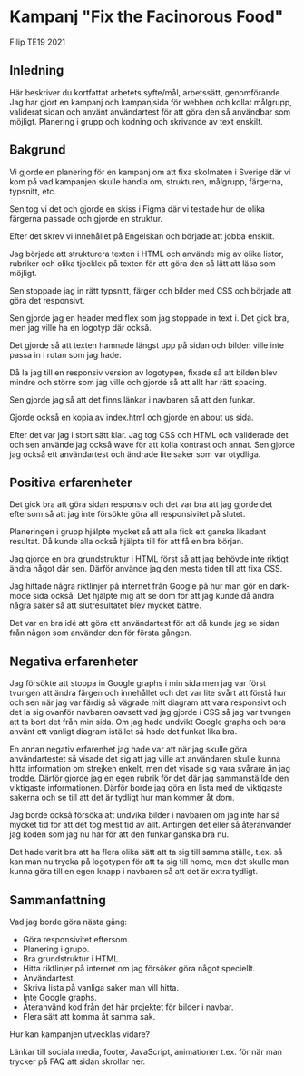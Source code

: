 # Kampanj "Fix the Facinorous Food"

Filip TE19 2021

## Inledning

Här beskriver du kortfattat arbetets syfte/mål, arbetssätt, genomförande.
Jag har gjort en kampanj och kampanjsida för webben och kollat målgrupp, validerat sidan och använt användartest för att göra den så användbar som möjligt.
Planering i grupp och kodning och skrivande av text enskilt.

## Bakgrund
Vi gjorde en planering för en kampanj om att fixa skolmaten i Sverige där vi kom på vad kampanjen skulle handla om, strukturen, målgrupp, färgerna, typsnitt, etc.

Sen tog vi det och gjorde en skiss i Figma där vi testade hur de olika färgerna passade och gjorde en struktur.

Efter det skrev vi innehållet på Engelskan och började att jobba enskilt.

Jag började att strukturera texten i HTML och använde mig av olika listor, rubriker och olika tjocklek på texten för att göra den så lätt att läsa som möjligt.

Sen stoppade jag in rätt typsnitt, färger och bilder med CSS och började att göra det responsivt.

Sen gjorde jag en header med flex som jag stoppade in text i. Det gick bra, men jag ville ha en logotyp där också.

Det gjorde så att texten hamnade längst upp på sidan och bilden ville inte passa in i rutan som jag hade.

Då la jag till en responsiv version av logotypen, fixade så att bilden blev mindre och större som jag ville och gjorde så att allt har rätt spacing.

Sen gjorde jag så att det finns länkar i navbaren så att den funkar.

Gjorde också en kopia av index.html och gjorde en about us sida.

Efter det var jag i stort sätt klar. Jag tog CSS och HTML och validerade det och sen använde jag också wave för att kolla kontrast och annat.
Sen gjorde jag också ett användartest och ändrade lite saker som var otydliga.

## Positiva erfarenheter
Det gick bra att göra sidan responsiv och det var bra att jag gjorde det eftersom så att jag inte försökte göra all responsivitet på slutet.

Planeringen i grupp hjälpte mycket så att alla fick ett ganska likadant resultat. Då kunde alla också hjälpta till för att få en bra början.

Jag gjorde en bra grundstruktur i HTML först så att jag behövde inte riktigt ändra något där sen. Därför använde jag den mesta tiden till att fixa CSS.

Jag hittade några riktlinjer på internet från Google på hur man gör en dark-mode sida också. 
Det hjälpte mig att se dom för att jag kunde då ändra några saker så att slutresultatet blev mycket bättre.

Det var en bra idé att göra ett användartest för att då kunde jag se sidan från någon som använder den för första gången.

## Negativa erfarenheter
Jag försökte att stoppa in Google graphs i min sida men jag var först tvungen att ändra färgen och innehållet och det var lite svårt att förstå hur och 
sen när jag var färdig så vägrade mitt diagram att vara responsivt och det la sig ovanför navbaren oavsett vad jag gjorde i CSS 
så jag var tvungen att ta bort det från min sida. Om jag hade undvikt Google graphs och bara använt ett vanligt diagram istället så hade det funkat lika bra.

En annan negativ erfarenhet jag hade var att när jag skulle göra användartestet så visade det sig att jag ville att användaren skulle kunna hitta information om strejken 
enkelt, men det visade sig vara svårare än jag trodde. Därför gjorde jag en egen rubrik för det där jag sammanställde den viktigaste informationen.
Därför borde jag göra en lista med de viktigaste sakerna och se till att det är tydligt hur man kommer åt dom. 

Jag borde också försöka att undvika bilder i navbaren om jag inte har så mycket tid för att det tog mest tid av allt. 
Antingen det eller så återanvänder jag koden som jag nu har för att den funkar ganska bra nu.

Det hade varit bra att ha flera olika sätt att ta sig till samma ställe, t.ex. så kan man nu trycka på logotypen för att ta sig till home, 
men det skulle man kunna göra till en egen knapp i navbaren så att det är extra tydligt.

## Sammanfattning
Vad jag borde göra nästa gång:

* Göra responsivitet eftersom.
* Planering i grupp.
* Bra grundstruktur i HTML.
* Hitta riktlinjer på internet om jag försöker göra något speciellt.
* Användartest.
* Skriva lista på vanliga saker man vill hitta.
* Inte Google graphs.
* Återanvänd kod från det här projektet för bilder i navbar.
* Flera sätt att komma åt samma sak.

Hur kan kampanjen utvecklas vidare?

Länkar till sociala media, footer, JavaScript, animationer t.ex. för när man trycker på FAQ att sidan skrollar ner.
